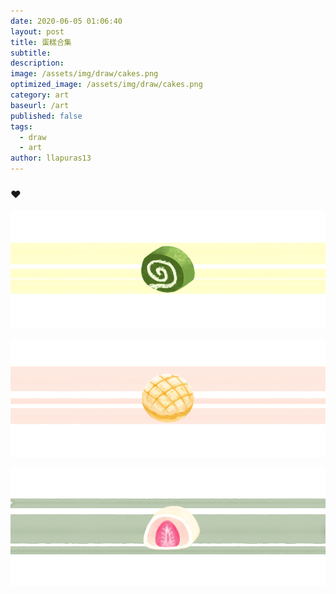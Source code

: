 ```yaml
---
date: 2020-06-05 01:06:40
layout: post
title: 蛋糕合集
subtitle: 
description: 
image: /assets/img/draw/cakes.png
optimized_image: /assets/img/draw/cakes.png
category: art
baseurl: /art
published: false
tags:
  - draw
  - art
author: llapuras13
---
```


### ❤

![](/assets/img/draw/maojin.png)

![](/assets/img/draw/boluobao.png)

![](/assets/img/draw/dafu.png)